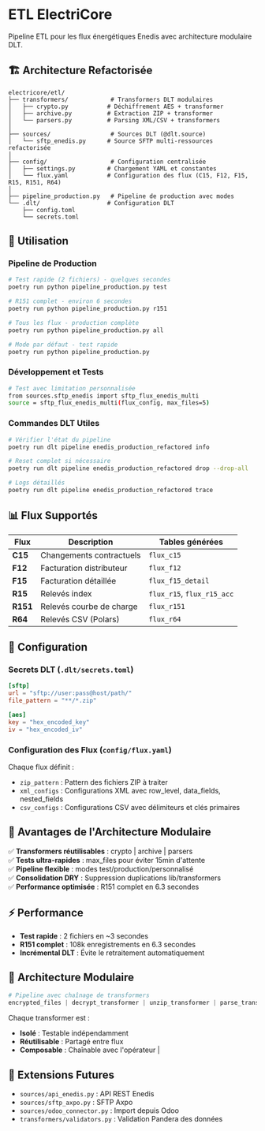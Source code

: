 # ETL ElectriCore

Pipeline ETL pour les flux énergétiques Enedis avec architecture modulaire DLT.

## 🏗️ Architecture Refactorisée

```
electricore/etl/
├── transformers/            # Transformers DLT modulaires
│   ├── crypto.py           # Déchiffrement AES + transformer
│   ├── archive.py          # Extraction ZIP + transformer  
│   └── parsers.py          # Parsing XML/CSV + transformers
│
├── sources/                 # Sources DLT (@dlt.source)
│   └── sftp_enedis.py      # Source SFTP multi-ressources refactorisée
│
├── config/                  # Configuration centralisée
│   ├── settings.py         # Chargement YAML et constantes
│   └── flux.yaml           # Configuration des flux (C15, F12, F15, R15, R151, R64)
│
├── pipeline_production.py   # Pipeline de production avec modes
└── .dlt/                   # Configuration DLT
    ├── config.toml
    └── secrets.toml
```

## 🚀 Utilisation

### Pipeline de Production

```bash
# Test rapide (2 fichiers) - quelques secondes
poetry run python pipeline_production.py test

# R151 complet - environ 6 secondes  
poetry run python pipeline_production.py r151

# Tous les flux - production complète
poetry run python pipeline_production.py all

# Mode par défaut - test rapide
poetry run python pipeline_production.py
```

### Développement et Tests

```bash
# Test avec limitation personnalisée
from sources.sftp_enedis import sftp_flux_enedis_multi
source = sftp_flux_enedis_multi(flux_config, max_files=5)
```

### Commandes DLT Utiles

```bash
# Vérifier l'état du pipeline
poetry run dlt pipeline enedis_production_refactored info

# Reset complet si nécessaire  
poetry run dlt pipeline enedis_production_refactored drop --drop-all

# Logs détaillés
poetry run dlt pipeline enedis_production_refactored trace
```

## 📊 Flux Supportés

| Flux | Description | Tables générées |
|------|-------------|-----------------|
| **C15** | Changements contractuels | `flux_c15` |
| **F12** | Facturation distributeur | `flux_f12` |
| **F15** | Facturation détaillée | `flux_f15_detail` |
| **R15** | Relevés index | `flux_r15`, `flux_r15_acc` |
| **R151** | Relevés courbe de charge | `flux_r151` |
| **R64** | Relevés CSV (Polars) | `flux_r64` |

## 🔧 Configuration

### Secrets DLT (`.dlt/secrets.toml`)
```toml
[sftp]
url = "sftp://user:pass@host/path/"
file_pattern = "**/*.zip"

[aes]
key = "hex_encoded_key"
iv = "hex_encoded_iv"
```

### Configuration des Flux (`config/flux.yaml`)
Chaque flux définit :
- `zip_pattern` : Pattern des fichiers ZIP à traiter
- `xml_configs` : Configurations XML avec row_level, data_fields, nested_fields
- `csv_configs` : Configurations CSV avec délimiteurs et clés primaires

## 🎯 Avantages de l'Architecture Modulaire

✅ **Transformers réutilisables** : crypto | archive | parsers  
✅ **Tests ultra-rapides** : max_files pour éviter 15min d'attente  
✅ **Pipeline flexible** : modes test/production/personnalisé  
✅ **Consolidation DRY** : Suppression duplications lib/transformers  
✅ **Performance optimisée** : R151 complet en 6.3 secondes  

## ⚡ Performance

- **Test rapide** : 2 fichiers en ~3 secondes
- **R151 complet** : 108k enregistrements en 6.3 secondes  
- **Incrémental DLT** : Évite le retraitement automatiquement

## 🔄 Architecture Modulaire

```python
# Pipeline avec chaînage de transformers
encrypted_files | decrypt_transformer | unzip_transformer | parse_transformer
```

Chaque transformer est :
- **Isolé** : Testable indépendamment
- **Réutilisable** : Partagé entre flux
- **Composable** : Chaînable avec l'opérateur |

## 🔮 Extensions Futures

- `sources/api_enedis.py` : API REST Enedis
- `sources/sftp_axpo.py` : SFTP Axpo  
- `sources/odoo_connector.py` : Import depuis Odoo
- `transformers/validators.py` : Validation Pandera des données